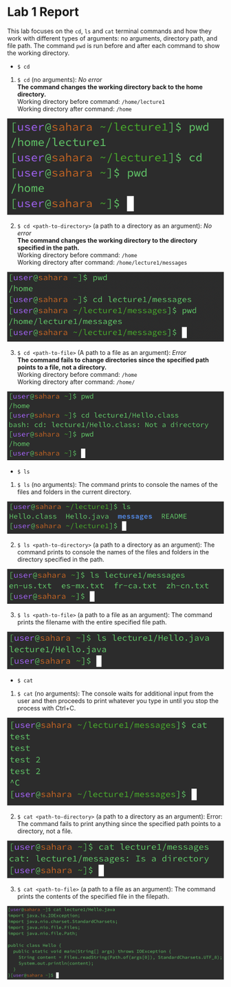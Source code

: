 # Lab 1 Report

This lab focuses on the `cd`, `ls` and `cat` terminal commands and how they work with different types of arguments: no arguments, directory path, and file path. The command `pwd` is run before and after each command to show the working directory. 

* `$ cd`
1. `$ cd` (no arguments): _No error_  
**The command changes the working directory back to the home directory.**  
Working directory before command: `/home/lecture1`  
Working directory after command: `/home`  

![Image](cd1.png)  

2. `$ cd <path-to-directory>` (a path to a directory as an argument): _No error_  
**The command changes the working directory to the directory specified in the path.**  
Working directory before command: `/home`  
Working directory after command: `/home/lecture1/messages`  

![Image](cd2.png)  

3. `$ cd <path-to-file>` (A path to a file as an argument): _Error_  
**The command fails to change directories since the specified path points to a file, not a directory.**  
Working directory before command: `/home`  
Working directory after command: `/home/`  

![Image](cd3.png)  

* `$ ls`  
1. `$ ls` (no arguments): The command prints to console the names of the files and folders in the current directory.  

![Image](ls1.png)  

2. `$ ls <path-to-directory>` (a path to a directory as an argument): The command prints to console the names of the files and folders in the directory specified in the path.  

![Image](ls2.png)  

3. `$ ls <path-to-file>` (a path to a file as an argument): The command prints the filename with the entire specified file path.  

![Image](ls3.png)  

* `$ cat`  
1. `$ cat` (no arguments): The console waits for additional input from the user and then proceeds to print whatever you type in until you stop the process with Ctrl+C.  

![Image](cat1.png)  

2. `$ cat <path-to-directory>` (a path to a directory as an argument): Error: The command fails to print anything since the specified path points to a directory, not a file.  

![Image](cat2.png)  

3. `$ cat <path-to-file>` (a path to a file as an argument): The command prints the contents of the specified file in the filepath.  

![Image](cat3.png)  
